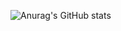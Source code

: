 ![Anurag's GitHub stats](https://github-readme-stats.vercel.app/api?0PkCk0=anuraghazra&theme=dark&show_icons=true)

